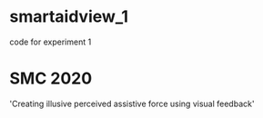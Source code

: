 # smartaidview_1

code for experiment 1

# SMC 2020
'Creating illusive perceived assistive force using visual feedback'
